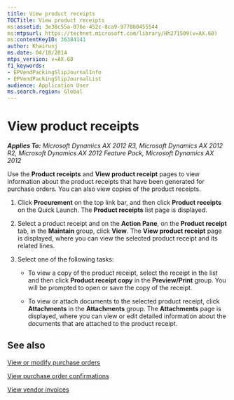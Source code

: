 ```yaml
---
title: View product receipts
TOCTitle: View product receipts
ms:assetid: 3e38c55a-076e-452c-8ca9-977860455544
ms:mtpsurl: https://technet.microsoft.com/library/Hh271509(v=AX.60)
ms:contentKeyID: 36384141
author: Khairunj
ms.date: 04/18/2014
mtps_version: v=AX.60
f1_keywords:
- EPVendPackingSlipJournalInfo
- EPVendPackingSlipJournalList
audience: Application User
ms.search.region: Global
---
```


# View product receipts 


_**Applies To:** Microsoft Dynamics AX 2012 R3, Microsoft Dynamics AX 2012 R2, Microsoft Dynamics AX 2012 Feature Pack, Microsoft Dynamics AX 2012_

Use the **Product receipts** and **View product receipt** pages to view information about the product receipts that have been generated for purchase orders. You can also view copies of the product receipts.

1.  Click **Procurement** on the top link bar, and then click **Product receipts** on the Quick Launch. The **Product receipts** list page is displayed.

2.  Select a product receipt and on the **Action Pane**, on the **Product receipt** tab, in the **Maintain** group, click **View**. The **View product receipt** page is displayed, where you can view the selected product receipt and its related lines.

3.  Select one of the following tasks:
    
      - To view a copy of the product receipt, select the receipt in the list and then click **Product receipt copy** in the **Preview/Print** group. You will be prompted to open or save the copy of the receipt.
    
      - To view or attach documents to the selected product receipt, click **Attachments** in the **Attachments** group. The **Attachments** page is displayed, where you can view or edit detailed information about the documents that are attached to the product receipt.

## See also

[View or modify purchase orders](view-or-modify-purchase-orders.md)

[View purchase order confirmations](view-purchase-order-confirmations.md)

[View vendor invoices](view-vendor-invoices.md)

  


